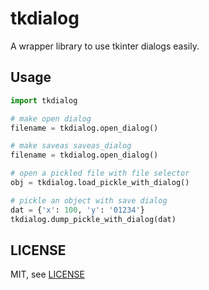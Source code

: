 # tkdialog

A wrapper library to use tkinter dialogs easily.

## Usage

```python
import tkdialog

# make open dialog
filename = tkdialog.open_dialog()

# make saveas saveas_dialog
filename = tkdialog.open_dialog()

# open a pickled file with file selector
obj = tkdialog.load_pickle_with_dialog()

# pickle an object with save dialog
dat = {'x': 100, 'y': '01234'}
tkdialog.dump_pickle_with_dialog(dat)
```

## LICENSE

MIT, see [LICENSE](LICENSE)

